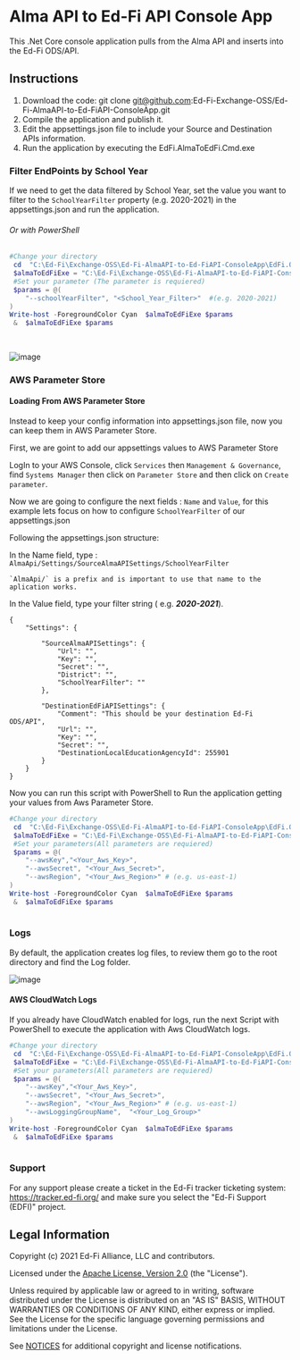 # Alma API to Ed-Fi API Console App

This .Net Core console application pulls from the Alma API and inserts into the Ed-Fi ODS/API.

## Instructions
1. Download the code: git clone git@github.com:Ed-Fi-Exchange-OSS/Ed-Fi-AlmaAPI-to-Ed-FiAPI-ConsoleApp.git
2. Compile the application and publish it.
3. Edit the appsettings.json file to include your Source and Destination APIs information.
4. Run the application by executing the EdFi.AlmaToEdFi.Cmd.exe
	
### Filter EndPoints by School Year

If we need to get the data filtered by School Year, set the value you want to filter to the `SchoolYearFilter` property (e.g. 2020-2021) in the appsettings.json and run the application.

###### Or with PowerShell
```powershell 
#Change your directory
 cd  "C:\Ed-Fi\Exchange-OSS\Ed-Fi-AlmaAPI-to-Ed-FiAPI-ConsoleApp\EdFi.OdsApi.SdkClient\bin\Debug\netcoreapp3.1\"
 $almaToEdFiExe = "C:\Ed-Fi\Exchange-OSS\Ed-Fi-AlmaAPI-to-Ed-FiAPI-ConsoleApp\EdFi.OdsApi.SdkClient\bin\Debug\netcoreapp3.1\EdFi.AlmaToEdFi.Cmd.exe"
 #Set your parameter (The parameter is requiered)
 $params = @(
    "--schoolYearFilter", "<School_Year_Filter>"  #(e.g. 2020-2021)
)
Write-host -ForegroundColor Cyan  $almaToEdFiExe $params
 &  $almaToEdFiExe $params
 
 
```
![image](https://user-images.githubusercontent.com/85459544/170791007-47579716-6033-4732-be8d-e243bce7fea9.png)

### AWS Parameter Store

#### Loading From AWS Parameter Store

Instead to keep your config information into appsettings.json file, now you can keep them in AWS Parameter Store.

First, we are goint to add our  appsettings values to AWS Parameter Store

LogIn to your AWS Console, click `Services` then `Management & Governance`, find `Systems Manager` then click on `Parameter Store` and then click on `Create parameter`.

Now we are going to configure the next fields : `Name` and `Value`, for this example lets focus on how to configure `SchoolYearFilter` of our appsettings.json

Following the appsettings.json structure:

In the Name field, type : `AlmaApi/Settings/SourceAlmaAPISettings/SchoolYearFilter`

    `AlmaApi/` is a prefix and is important to use that name to the aplication works.
In the Value field, type your filter string ( e.g. ***2020-2021***).



```
{
    "Settings": {
    
        "SourceAlmaAPISettings": {
            "Url": "",
            "Key": "",
            "Secret": "",
            "District": "",
            "SchoolYearFilter": ""
        },

        "DestinationEdFiAPISettings": {
            "Comment": "This should be your destination Ed-Fi ODS/API",
            "Url": "",
            "Key": "",
            "Secret": "",
            "DestinationLocalEducationAgencyId": 255901
        }
    }
}
```
 Now you can run this script with PowerShell to Run the application getting your values from Aws Parameter Store.

```powershell 
#Change your directory
 cd  "C:\Ed-Fi\Exchange-OSS\Ed-Fi-AlmaAPI-to-Ed-FiAPI-ConsoleApp\EdFi.OdsApi.SdkClient\bin\Debug\netcoreapp3.1\"
 $almaToEdFiExe = "C:\Ed-Fi\Exchange-OSS\Ed-Fi-AlmaAPI-to-Ed-FiAPI-ConsoleApp\EdFi.OdsApi.SdkClient\bin\Debug\netcoreapp3.1\EdFi.AlmaToEdFi.Cmd.exe"
 #Set your parameters(All parameters are requiered)
 $params = @(
    "--awsKey","<Your_Aws_Key>",
    "--awsSecret", "<Your_Aws_Secret>",
    "--awsRegion", "<Your_Aws_Region>" # (e.g. us-east-1)
)
Write-host -ForegroundColor Cyan  $almaToEdFiExe $params
 &  $almaToEdFiExe $params
 
```

### Logs

By default, the application creates log files, to review them go to the root directory and find the Log folder.

![image](https://user-images.githubusercontent.com/85459544/170787787-6eea7c24-6f77-41aa-ae6a-5fba26a55792.png)

#### AWS CloudWatch Logs

If you already have CloudWatch enabled for logs, run the next Script with PowerShell to execute the application with Aws CloudWatch logs.


```powershell 
#Change your directory
 cd  "C:\Ed-Fi\Exchange-OSS\Ed-Fi-AlmaAPI-to-Ed-FiAPI-ConsoleApp\EdFi.OdsApi.SdkClient\bin\Debug\netcoreapp3.1\"
 $almaToEdFiExe = "C:\Ed-Fi\Exchange-OSS\Ed-Fi-AlmaAPI-to-Ed-FiAPI-ConsoleApp\EdFi.OdsApi.SdkClient\bin\Debug\netcoreapp3.1\EdFi.AlmaToEdFi.Cmd.exe"
 #Set your parameters(All parameters are requiered)
 $params = @(
    "--awsKey","<Your_Aws_Key>",
    "--awsSecret", "<Your_Aws_Secret>",
    "--awsRegion", "<Your_Aws_Region>" # (e.g. us-east-1)
    "--awsLoggingGroupName",  "<Your_Log_Group>"
)
Write-host -ForegroundColor Cyan  $almaToEdFiExe $params
 &  $almaToEdFiExe $params
 
```
### Support
For any support please create a ticket in the Ed-Fi tracker ticketing system: https://tracker.ed-fi.org/ and make sure you select the "Ed-Fi Support (EDFI)" project. 


## Legal Information

Copyright (c) 2021 Ed-Fi Alliance, LLC and contributors.

Licensed under the [Apache License, Version 2.0](LICENSE) (the "License").

Unless required by applicable law or agreed to in writing, software distributed
under the License is distributed on an "AS IS" BASIS, WITHOUT WARRANTIES OR
CONDITIONS OF ANY KIND, either express or implied. See the License for the
specific language governing permissions and limitations under the License.

See [NOTICES](NOTICES.md) for additional copyright and license notifications.
